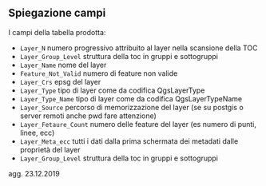 ## Spiegazione campi

I campi della tabella prodotta:

* `Layer_N` numero progressivo attribuito al layer nella scansione della TOC
* `Layer_Group_Level` struttura della toc in gruppi e sottogruppi
* `Layer_Name` nome del layer
* `Feature_Not_Valid` numero di feature non valide
* `Layer_Crs` epsg del layer
* `Layer_Type` tipo di layer come da codifica QgsLayerType
* `Layer_Type_Name` tipo di layer come da codifica QgsLayerTypeName
* `Layer_Source` percorso di memorizzazione del layer (se su postgis o server remoti anche pwd fare attenzione)
* `Layer_Fetaure_Count` numero delle feature del layer (es numero di punti, linee, ecc)
* `Layer_Meta_ecc` tutti i dati dalla prima schermata dei metadati dalle proprietà del layer
* `Layer_Group_Level` struttura della toc in gruppi e sottogruppi

agg. 23.12.2019

